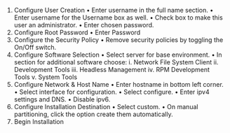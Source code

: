 1.	Configure User Creation
•	Enter username in the full name section.
•	Enter username for the Username box as well.
•	Check box to make this user an administrator.
•	Enter chosen password.
2.	Configure Root Password
•	Enter Password
3.	Configure the Security Policy
•	Remove security policies by toggling the On/Off switch.
4.	Configure Software Selection
•	Select server for base environment.
•	In section for additional software choose:
i.	Network File System Client
ii.	Development Tools
iii.	Headless Management
iv.	RPM Development Tools
v.	System Tools
5.	Configure Network & Host Name
•	Enter hostname in bottom left corner.
•	Select interface for configuration.
•	Select configure.
•	Enter ipv4 settings and DNS.
•	Disable ipv6.
6.	Configure Installation Destination
•	Select custom.
•	On manual partitioning, click the option create them automatically.
7.	Begin Installation
